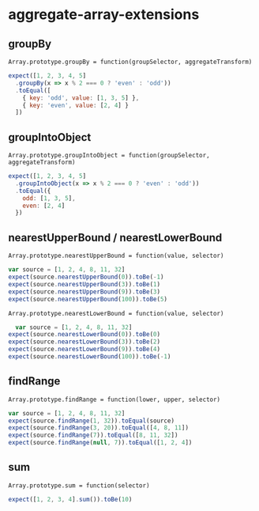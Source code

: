# aggregate-array-extensions

## groupBy

    Array.prototype.groupBy = function(groupSelector, aggregateTransform)

```Javascript
expect([1, 2, 3, 4, 5]
  .groupBy(x => x % 2 === 0 ? 'even' : 'odd'))
  .toEqual([
    { key: 'odd', value: [1, 3, 5] },
    { key: 'even', value: [2, 4] }
  ])
```

## groupIntoObject

    Array.prototype.groupIntoObject = function(groupSelector, aggregateTransform)

```Javascript
expect([1, 2, 3, 4, 5]
  .groupIntoObject(x => x % 2 === 0 ? 'even' : 'odd'))
  .toEqual({ 
    odd: [1, 3, 5],
    even: [2, 4]
  })
```

## nearestUpperBound / nearestLowerBound

    Array.prototype.nearestUpperBound = function(value, selector)

```Javascript
var source = [1, 2, 4, 8, 11, 32]
expect(source.nearestUpperBound(0)).toBe(-1)
expect(source.nearestUpperBound(3)).toBe(1)
expect(source.nearestUpperBound(9)).toBe(3)
expect(source.nearestUpperBound(100)).toBe(5)
```

    Array.prototype.nearestLowerBound = function(value, selector)

```Javascript
  var source = [1, 2, 4, 8, 11, 32]
expect(source.nearestLowerBound(0)).toBe(0)
expect(source.nearestLowerBound(3)).toBe(2)
expect(source.nearestLowerBound(9)).toBe(4)
expect(source.nearestLowerBound(100)).toBe(-1)
```

## findRange

    Array.prototype.findRange = function(lower, upper, selector)

```Javascript
var source = [1, 2, 4, 8, 11, 32]
expect(source.findRange(1, 32)).toEqual(source)
expect(source.findRange(3, 20)).toEqual([4, 8, 11])
expect(source.findRange(7)).toEqual([8, 11, 32])
expect(source.findRange(null, 7)).toEqual([1, 2, 4])
```

## sum

    Array.prototype.sum = function(selector)

```Javascript
expect([1, 2, 3, 4].sum()).toBe(10)
```
